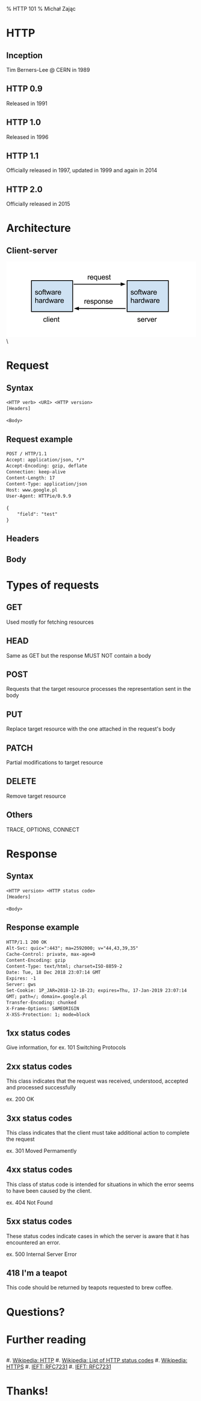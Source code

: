 % HTTP 101
% Michał Zając

# HTTP

## Inception

Tim Berners-Lee @ CERN in 1989

## HTTP 0.9

Released in 1991

## HTTP 1.0

Released in 1996

## HTTP 1.1

Officially released in 1997, updated in 1999 and again in 2014

## HTTP 2.0

Officially released in 2015

# Architecture

## Client-server

![Client sending a request to the server](images/client-server.svg)\ 

# Request

## Syntax

```
<HTTP verb> <URI> <HTTP version>
[Headers]

<Body>
```

## Request example

```
POST / HTTP/1.1
Accept: application/json, */*
Accept-Encoding: gzip, deflate
Connection: keep-alive
Content-Length: 17
Content-Type: application/json
Host: www.google.pl
User-Agent: HTTPie/0.9.9

{
    "field": "test"
}
```

## Headers

## Body

# Types of requests

## GET

Used mostly for fetching resources

## HEAD

Same as GET but the response MUST NOT contain a body

## POST

Requests that the target resource processes the representation sent in the body

## PUT

Replace target resource with the one attached in the request's body

## PATCH

Partial modifications to target resource

## DELETE

Remove target resource

## Others

TRACE, OPTIONS, CONNECT

# Response

## Syntax

```
<HTTP version> <HTTP status code>
[Headers]

<Body>
```

## Response example

```
HTTP/1.1 200 OK
Alt-Svc: quic=":443"; ma=2592000; v="44,43,39,35"
Cache-Control: private, max-age=0
Content-Encoding: gzip
Content-Type: text/html; charset=ISO-8859-2
Date: Tue, 18 Dec 2018 23:07:14 GMT
Expires: -1
Server: gws
Set-Cookie: 1P_JAR=2018-12-18-23; expires=Thu, 17-Jan-2019 23:07:14 GMT; path=/; domain=.google.pl
Transfer-Encoding: chunked
X-Frame-Options: SAMEORIGIN
X-XSS-Protection: 1; mode=block
```

## 1xx status codes

Give information, for ex. 101 Switching Protocols

## 2xx status codes

This class indicates that the request was received, understood, accepted and processed successfully

ex. 200 OK

## 3xx status codes

This class indicates that the client must take additional action to complete the request

ex. 301 Moved Permamently

## 4xx status codes

This class of status code is intended for situations in which the error seems to have been caused by the client.

ex. 404 Not Found

## 5xx status codes

These status codes indicate cases in which the server is aware that it has encountered an error.

ex. 500 Internal Server Error

## 418 I'm a teapot

This code should be returned by teapots requested to brew coffee.

# Questions?

# Further reading

##

#. [Wikipedia: HTTP](https://www.wikiwand.com/en/Hypertext_Transfer_Protocol)
#. [Wikipedia: List of HTTP status codes](https://www.wikiwand.com/en/List_of_HTTP_status_codes)
#. [Wikipedia: HTTPS](https://www.wikiwand.com/en/HTTPS)
#. [IEFT: RFC7231](https://tools.ietf.org/html/rfc7231)
#. [IEFT: RFC7231](https://tools.ietf.org/html/rfc5789)

# Thanks!
